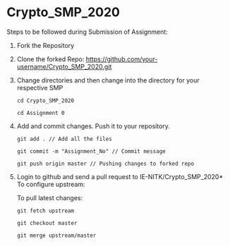 # Crypto_SMP_2020

Steps to be followed during Submission of Assignment:

1) Fork the Repository

2) Clone the forked Repo: https://github.com/your-username/Crypto_SMP_2020.git

3) Change directories and then change into the directory for your respective SMP
       
       cd Crypto_SMP_2020
       
       cd Assignment 0

4) Add and commit changes. Push it to your repository.
       
       git add . // Add all the files
       
       git commit -m "Assignment_No" // Commit message
       
       git push origin master // Pushing changes to forked repo

5) Login to github and send a pull request to IE-NITK/Crypto_SMP_2020* To configure upstream:
    
    To pull latest changes:
       
       git fetch upstream
       
       git checkout master
       
       git merge upstream/master
